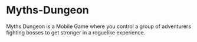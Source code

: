 # Myths-Dungeon

Myths Dungeon is a Mobile Game where you control a group of adventurers fighting bosses to get stronger in a roguelike experience.
